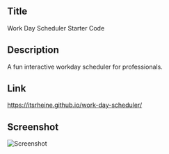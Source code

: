 ## Title
Work Day Scheduler Starter Code

## Description
A fun interactive workday scheduler for professionals.

## Link
https://itsrheine.github.io/work-day-scheduler/

## Screenshot
![Screenshot](assets/img/Screenshot_1.JPG)
